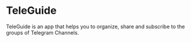 # TeleGuide

TeleGuide is an app that helps you to organize, share and subscribe to the groups of Telegram Channels.  
